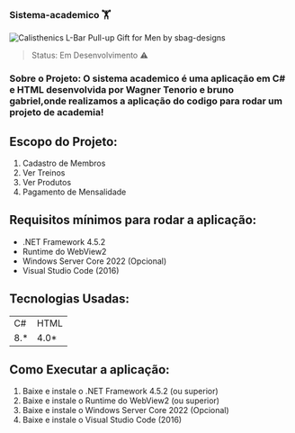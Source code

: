 ### Sistema-academico 🏋
![Calisthenics L-Bar Pull-up Gift for Men by sbag-designs](https://github.com/ZarXXX/Sistema-academico/assets/107221721/bc656177-4004-4484-9166-e36a88e32c71)


> Status: Em Desenvolvimento ⚠️

### Sobre o Projeto: O sistema academico é uma aplicação em C# e HTML desenvolvida por Wagner Tenorio e bruno gabriel,onde realizamos a aplicação do codigo para rodar um projeto de academia!

## Escopo do Projeto:
1) Cadastro de Membros
2) Ver Treinos
3) Ver Produtos
4) Pagamento de Mensalidade

## Requisitos mínimos para rodar a aplicação:

+ .NET Framework 4.5.2
+ Runtime do WebView2
+ Windows Server Core 2022 (Opcional)
+ Visual Studio Code (2016)

## Tecnologias Usadas:
<table>
  <tr>
   <td>C#</td>
   <td>HTML</td>
  </tr>
  <tr>
  <td>8.*</td>
  <td>4.0*</td>
  </tr>
</table>

## Como Executar a aplicação:
1) Baixe e instale o .NET Framework 4.5.2 (ou superior)
2) Baixe e instale o Runtime do WebView2 (ou superior)
3) Baixe e instale o Windows Server Core 2022 (Opcional)
4) Baixe e instale o Visual Studio Code (2016)



  
